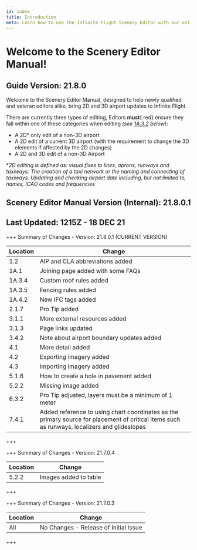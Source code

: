 ```yaml
---
id: index
title: Introduction
meta: Learn how to use the Infinite Flight Scenery Editor with our online documentation.
---
```


# Welcome to the Scenery Editor Manual!



## Guide Version: 21.8.0



Welcome to the Scenery Editor Manual, designed to help newly qualified and veteran editors alike, bring 2D and 3D airport updates to Infinite Flight. 



There are currently three types of editing, Editors **must**{.red} ensure they fall within one of these categories when editing *(see [1A.3.2](/guide/scenery-editor-manual/1a.-administration/1a.3-editor-rules#1a.3.2) below)*:

- A 2D* only edit of a non-3D airport
- A 2D edit of a current 3D airport (with the requirement to change the 3D elements if affected by the 2D changes)
- A 2D and 3D edit of a non-3D Airport



**2D editing is defined as: visual fixes to lines, aprons, runways and taxiways. The creation of a taxi network or the naming and connecting of taxiways. Updating and checking airport date including, but not limited to, names, ICAO codes and frequencies*



## Scenery Editor Manual Version (Internal): 21.8.0.1

## Last Updated: 1215Z - 18 DEC 21



+++ Summary of Changes - Version: 21.8.0.1 (CURRENT VERSION)

| Location | Change                                                       |
| -------- | ------------------------------------------------------------ |
| 1.2      | AIP and CLA abbreviations added                              |
| 1A.1     | Joining page added with some FAQs                            |
| 1A.3.4   | Custom roof rules added                                      |
| 1A.3.5   | Fencing rules added                                          |
| 1A.4.2   | New IFC tags added                                           |
| 2.1.7    | Pro Tip added                                                |
| 3.1.1    | More external resources added                                |
| 3.1.3    | Page links updated                                           |
| 3.4.2    | Note about airport boundary updates added                    |
| 4.1      | More detail added                                            |
| 4.2      | Exporting imagery added                                      |
| 4.3      | Importing imagery added                                      |
| 5.1.6    | How to create a hole in pavement added                       |
| 5.2.2    | Missing image added                                          |
| 6.3.2    | Pro Tip adjusted, layers must be a minimum of 1 meter        |
| 7.4.1    | Added reference to using chart coordinates as the primary source for placement of critical items such as runways, localizers and glideslopes |

+++



+++ Summary of Changes - Version: 21.7.0.4

| Location | Change                |
| -------- | --------------------- |
| 5.2.2    | Images added to table |

+++



+++ Summary of Changes - Version: 21.7.0.3

| Location | Change                                |
| -------- | ------------------------------------- |
| All      | No Changes - Release of Initial Issue |

+++

